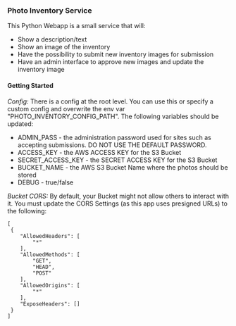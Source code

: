 ### Photo Inventory Service
This Python Webapp is a small service that will:
- Show a description/text
- Show an image of the inventory
- Have the possibility to submit new inventory images for submission
- Have an admin interface to approve new images and update the inventory image


#### Getting Started
_Config:_
There is a config at the root level. You can use this or specify a custom config and overwrite the env var "PHOTO_INVENTORY_CONFIG_PATH". The following variables should be updated:

- ADMIN_PASS - the administration password used for sites such as accepting submissions. DO NOT USE THE DEFAULT PASSWORD.
- ACCESS_KEY - the AWS ACCESS KEY for the S3 Bucket
- SECRET_ACCESS_KEY - the SECRET ACCESS KEY for the S3 Bucket
- BUCKET_NAME - the AWS S3 Bucket Name where the photos should be stored
- DEBUG - true/false

_Bucket CORS:_ 
By default, your Bucket might not allow others to interact with it. You must update the CORS Settings (as this app uses presigned URLs) to the following: 
```
[
 {
    "AllowedHeaders": [
        "*"
    ],
    "AllowedMethods": [
        "GET",
        "HEAD",
        "POST"
    ],
    "AllowedOrigins": [
        "*"
    ],
    "ExposeHeaders": []
 }
]
```
